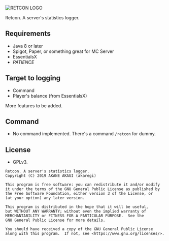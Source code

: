 ![RETCON LOGO](https://i.imgur.com/MCm2uUm.png)

Retcon. A server's statistics logger. 

## Requirements

* Java 8 or later
* Spigot, Paper, or something great for MC Server
* EssentialsX
* *PATIENCE*

## Target to logging

* Command
* Player's balance (from EssentialsX)

More features to be added.

## Command

* No command implemented. There's a command `/retcon` for dummy.

## License

* GPLv3.

```
Retcon. A server's statistics logger. 
Copyright (C) 2019 AKANE AKAGI (akaregi)

This program is free software: you can redistribute it and/or modify
it under the terms of the GNU General Public License as published by
the Free Software Foundation, either version 3 of the License, or
(at your option) any later version.

This program is distributed in the hope that it will be useful,
but WITHOUT ANY WARRANTY; without even the implied warranty of
MERCHANTABILITY or FITNESS FOR A PARTICULAR PURPOSE.  See the
GNU General Public License for more details.

You should have received a copy of the GNU General Public License
along with this program.  If not, see <https://www.gnu.org/licenses/>.
```
